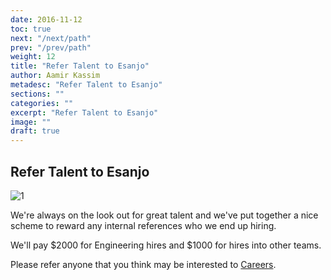 ```yaml
---
date: 2016-11-12
toc: true
next: "/next/path"
prev: "/prev/path"
weight: 12
title: "Refer Talent to Esanjo"
author: Aamir Kassim
metadesc: "Refer Talent to Esanjo"
sections: ""
categories: ""
excerpt: "Refer Talent to Esanjo"
image: ""
draft: true
---
```


## Refer Talent to Esanjo

![1]

We're always on the look out for great talent and we've put together a nice scheme to reward any internal references who we end up hiring.

We'll pay $2000 for Engineering hires and $1000 for hires into other teams.

Please refer anyone that you think may be interested to [Careers][2].

[1]:/images/2016/11/Refer-Talent-to-Esanjo.png
[2]:https://careers.esanjo.com

